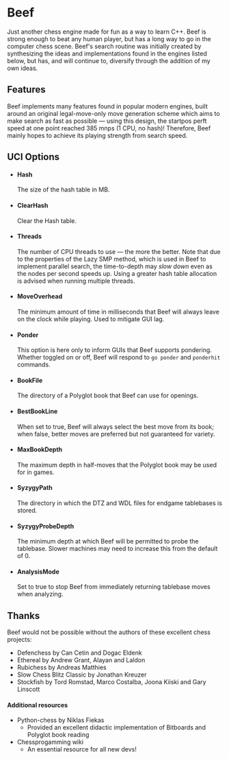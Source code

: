 # Beef

Just another chess engine made for fun as a way to learn C++. Beef is strong enough to beat any human player, but has a long way to go in the computer chess scene. Beef's search routine was initially created by synthesizing the ideas and implementations found in the engines listed below, but has, and will continue to, diversify through the addition of my own ideas.

## Features

Beef implements many features found in popular modern engines, built around an original legal-move-only move generation scheme which aims to make search as fast as possible — using this design, the startpos perft speed at one point reached 385 mnps (1 CPU, no hash)! Therefore, Beef mainly hopes to achieve its playing strength from search speed.

## UCI Options

* #### Hash
  The size of the hash table in MB.
  
* #### ClearHash
  Clear the Hash table.

* #### Threads
  The number of CPU threads to use — the more the better. Note that due to the properties of the Lazy SMP method, which is used in Beef to implement parallel search, the time-to-depth may *slow down* even as the nodes per second speeds up. Using a greater hash table allocation is advised when running multiple threads.

* #### MoveOverhead
  The minimum amount of time in milliseconds that Beef will always leave on the clock while playing. Used to mitigate GUI lag.
  
* #### Ponder
  This option is here only to inform GUIs that Beef supports pondering. Whether toggled on or off, Beef will respond to ```go ponder``` and ```ponderhit``` commands.

* #### BookFile
  The directory of a Polyglot book that Beef can use for openings.

* #### BestBookLine
  When set to true, Beef will always select the best move from its book; when false, better moves are preferred but not guaranteed for variety.

* #### MaxBookDepth
  The maximum depth in half-moves that the Polyglot book may be used for in games.

* #### SyzygyPath
  The directory in which the DTZ and WDL files for endgame tablebases is stored.

* #### SyzygyProbeDepth
  The minimum depth at which Beef will be permitted to probe the tablebase. Slower machines may need to increase this from the default of 0.

* #### AnalysisMode
  Set to true to stop Beef from immediately returning tablebase moves when analyzing.


## Thanks

 Beef would not be possible without the authors of these excellent chess projects:

* Defenchess by Can Cetin and Dogac Eldenk 
* Ethereal by Andrew Grant, Alayan and Laldon
* Rubichess by Andreas Matthies
* Slow Chess Blitz Classic by Jonathan Kreuzer
* Stockfish by Tord Romstad, Marco Costalba, Joona Kiiski and Gary Linscott

#### Additional resources
* Python-chess by Niklas Fiekas
    * Provided an excellent didactic implementation of Bitboards and Polyglot book reading
* Chessprogamming wiki
    * An essential resource for all new devs!

